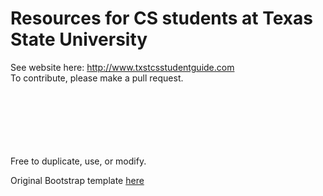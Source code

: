 # Resources for CS students at Texas State University
See website here:   http://www.txstcsstudentguide.com   <br>
To contribute, please make a pull request.


<br><br><br><br><br><br>
Free to duplicate, use, or modify. <br>

Original Bootstrap template [here](https://startbootstrap.com/template/modern-business)
